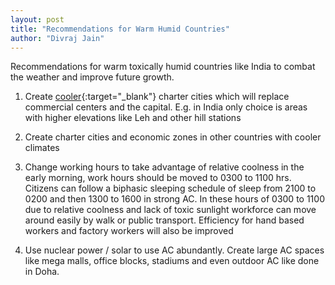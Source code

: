 ```yaml
---
layout: post
title: "Recommendations for Warm Humid Countries"
author: "Divraj Jain"
---
```


Recommendations for warm toxically humid countries like India to combat the weather and improve future growth.

1) Create [cooler](https://www.divraj.com/posts/cooler-charter-cities){:target="_blank"}  charter cities which will replace commercial centers and the capital. E.g. in India only choice is areas with higher elevations like Leh and other hill stations

2) Create charter cities and economic zones in other countries with cooler climates

3) Change working hours to take advantage of relative coolness in the early morning, work hours should be moved to 0300 to 1100 hrs. Citizens can follow a biphasic sleeping schedule of sleep from 2100 to 0200 and then 1300 to 1600 in strong AC. In these hours of 0300 to 1100 due to relative coolness and lack of toxic sunlight workforce can move around easily by walk or public transport. Efficiency for hand based workers and factory workers will also be improved

4) Use nuclear power / solar to use AC abundantly. Create large AC spaces like mega malls, office blocks, stadiums and even outdoor AC like done in Doha.

